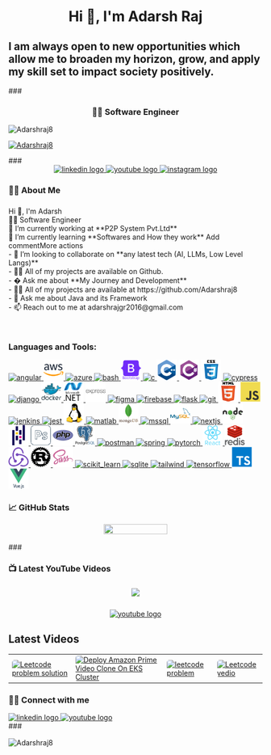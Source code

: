 <h1 align="center">Hi 👋, I'm Adarsh Raj</h1>
<h2>I am always open to new opportunities which allow me to broaden my horizon, grow, and apply my skill set to impact society positively.</h2>
###

<h3 align="center">👩‍💻  Software Engineer</h3>
<p align="left"> <img src="https://komarev.com/ghpvc/?username=Adarshraj8&label=Profile%20views&color=0e75b6&style=flat" alt="Adarshraj8" /> </p>

<p align="left"> <a href="https://github.com/ryo-ma/github-profile-trophy"><img src="https://github-profile-trophy.vercel.app/?username=Adarshraj8" alt="Adarshraj8" /></a> </p>
###


<div align="center">
<a href="https://www.linkedin.com/in/adarshraj87/" target="_blank">
  <img src="https://img.shields.io/static/v1?message=LinkedIn&logo=linkedin&label=&color=0077B5&logoColor=white&labelColor=&style=for-the-badge" height="25" alt="linkedin logo" />
  
<a href="https://www.youtube.com/@14kadarshraj3" target="_blank">
  <img src="https://img.shields.io/static/v1?message=Youtube&logo=youtube&label=&color=FF0000&logoColor=white&labelColor=&style=for-the-badge" height="25" alt="youtube logo" />
</a>

<a href="https://www.instagram.com/adarshraj8877/" target="_blank">
<img src="https://img.shields.io/static/v1?message=Instagram&logo=instagram&label=&color=E4405F&logoColor=white&labelColor=&style=for-the-badge" height="25" alt="instagram logo" />

</a>
</div>

### 

<h3 align="left">👩‍💻  About Me</h3>

###

<p align="left">Hi 👋, I'm Adarsh<br>
  👩‍💻 Software Engineer<br>
  🔭 I’m currently working at **P2P System Pvt.Ltd**<br>
  🌱 I’m currently learning **Softwares and How they work**
Add commentMore actions<br>
- 👯 I’m looking to collaborate on **any latest tech (AI, LLMs, Low Level Langs)**<br>
- 👨‍💻 All of my projects are available on Github.<br>
- � Ask me about **My Journey and Development**<br>
- 👨‍💻 All of my projects are available at https://github.com/Adarshraj8<br>
- 💬 Ask me about Java and its Framework<br>
- 📫 Reach out to me at adarshrajgr2016@gmail.com</p><br>

###

<h3 align="left">Languages and Tools:</h3>
<p align="left"> <a href="https://angular.io" target="_blank" rel="noreferrer"> <img src="https://angular.io/assets/images/logos/angular/angular.svg" alt="angular" width="40" height="40"/> </a> <a href="https://aws.amazon.com" target="_blank" rel="noreferrer"> <img src="https://raw.githubusercontent.com/devicons/devicon/master/icons/amazonwebservices/amazonwebservices-original-wordmark.svg" alt="aws" width="40" height="40"/> </a> <a href="https://azure.microsoft.com/en-in/" target="_blank" rel="noreferrer"> <img src="https://www.vectorlogo.zone/logos/microsoft_azure/microsoft_azure-icon.svg" alt="azure" width="40" height="40"/> </a> <a href="https://www.gnu.org/software/bash/" target="_blank" rel="noreferrer"> <img src="https://www.vectorlogo.zone/logos/gnu_bash/gnu_bash-icon.svg" alt="bash" width="40" height="40"/> </a> <a href="https://getbootstrap.com" target="_blank" rel="noreferrer"> <img src="https://raw.githubusercontent.com/devicons/devicon/master/icons/bootstrap/bootstrap-plain-wordmark.svg" alt="bootstrap" width="40" height="40"/> </a> <a href="https://www.cprogramming.com/" target="_blank" rel="noreferrer"> <img src="https://brandlogovector.com/wp-content/uploads/2020/07/Java-Logo.png" alt="c" width="40" height="40"/> </a> <a href="https://www.w3schools.com/cpp/" target="_blank" rel="noreferrer"> <img src="https://raw.githubusercontent.com/devicons/devicon/master/icons/cplusplus/cplusplus-original.svg" alt="cplusplus" width="40" height="40"/> </a> <a href="https://www.w3schools.com/cs/" target="_blank" rel="noreferrer"> <img src="https://raw.githubusercontent.com/devicons/devicon/master/icons/csharp/csharp-original.svg" alt="csharp" width="40" height="40"/> </a> <a href="https://www.w3schools.com/css/" target="_blank" rel="noreferrer"> <img src="https://raw.githubusercontent.com/devicons/devicon/master/icons/css3/css3-original-wordmark.svg" alt="css3" width="40" height="40"/> </a> <a href="https://www.cypress.io" target="_blank" rel="noreferrer"> <img src="https://raw.githubusercontent.com/simple-icons/simple-icons/6e46ec1fc23b60c8fd0d2f2ff46db82e16dbd75f/icons/cypress.svg" alt="cypress" width="40" height="40"/> </a> <a href="https://www.djangoproject.com/" target="_blank" rel="noreferrer"> <img src="https://cdn.worldvectorlogo.com/logos/django.svg" alt="django" width="40" height="40"/> </a> <a href="https://www.docker.com/" target="_blank" rel="noreferrer"> <img src="https://raw.githubusercontent.com/devicons/devicon/master/icons/docker/docker-original-wordmark.svg" alt="docker" width="40" height="40"/> </a> <a href="https://dotnet.microsoft.com/" target="_blank" rel="noreferrer"> <img src="https://raw.githubusercontent.com/devicons/devicon/master/icons/dot-net/dot-net-original-wordmark.svg" alt="dotnet" width="40" height="40"/> </a> <a href="https://expressjs.com" target="_blank" rel="noreferrer"> <img src="https://raw.githubusercontent.com/devicons/devicon/master/icons/express/express-original-wordmark.svg" alt="express" width="40" height="40"/> </a> <a href="https://www.figma.com/" target="_blank" rel="noreferrer"> <img src="https://www.vectorlogo.zone/logos/figma/figma-icon.svg" alt="figma" width="40" height="40"/> </a> <a href="https://firebase.google.com/" target="_blank" rel="noreferrer"> <img src="https://www.vectorlogo.zone/logos/firebase/firebase-icon.svg" alt="firebase" width="40" height="40"/> </a> <a href="https://flask.palletsprojects.com/" target="_blank" rel="noreferrer"> <img src="https://flask.palletsprojects.com/en/stable/_images/flask-name.svg" alt="flask" width="40" height="40"/> </a> <a href="https://git-scm.com/" target="_blank" rel="noreferrer"> <img src="https://www.vectorlogo.zone/logos/git-scm/git-scm-icon.svg" alt="git" width="40" height="40"/> </a> <a href="https://www.w3.org/html/" target="_blank" rel="noreferrer"> <img src="https://raw.githubusercontent.com/devicons/devicon/master/icons/html5/html5-original-wordmark.svg" alt="html5" width="40" height="40"/> </a> <a href="https://developer.mozilla.org/en-US/docs/Web/JavaScript" target="_blank" rel="noreferrer"> <img src="https://raw.githubusercontent.com/devicons/devicon/master/icons/javascript/javascript-original.svg" alt="javascript" width="40" height="40"/> </a> <a href="https://www.jenkins.io" target="_blank" rel="noreferrer"> <img src="https://www.vectorlogo.zone/logos/jenkins/jenkins-icon.svg" alt="jenkins" width="40" height="40"/> </a> <a href="https://jestjs.io" target="_blank" rel="noreferrer"> <img src="https://www.vectorlogo.zone/logos/jestjsio/jestjsio-icon.svg" alt="jest" width="40" height="40"/> </a> <a href="https://www.linux.org/" target="_blank" rel="noreferrer"> <img src="https://raw.githubusercontent.com/devicons/devicon/master/icons/linux/linux-original.svg" alt="linux" width="40" height="40"/> </a> <a href="https://www.mathworks.com/" target="_blank" rel="noreferrer"> <img src="https://upload.wikimedia.org/wikipedia/commons/2/21/Matlab_Logo.png" alt="matlab" width="40" height="40"/> </a> <a href="https://www.mongodb.com/" target="_blank" rel="noreferrer"> <img src="https://raw.githubusercontent.com/devicons/devicon/master/icons/mongodb/mongodb-original-wordmark.svg" alt="mongodb" width="40" height="40"/> </a> <a href="https://www.microsoft.com/en-us/sql-server" target="_blank" rel="noreferrer"> <img src="https://www.svgrepo.com/show/303229/microsoft-sql-server-logo.svg" alt="mssql" width="40" height="40"/> </a> <a href="https://www.mysql.com/" target="_blank" rel="noreferrer"> <img src="https://raw.githubusercontent.com/devicons/devicon/master/icons/mysql/mysql-original-wordmark.svg" alt="mysql" width="40" height="40"/> </a> <a href="https://nextjs.org/" target="_blank" rel="noreferrer"> <img src="https://cdn.worldvectorlogo.com/logos/nextjs-2.svg" alt="nextjs" width="40" height="40"/> </a> <a href="https://nodejs.org" target="_blank" rel="noreferrer"> <img src="https://raw.githubusercontent.com/devicons/devicon/master/icons/nodejs/nodejs-original-wordmark.svg" alt="nodejs" width="40" height="40"/> </a> <a href="https://pandas.pydata.org/" target="_blank" rel="noreferrer"> <img src="https://raw.githubusercontent.com/devicons/devicon/2ae2a900d2f041da66e950e4d48052658d850630/icons/pandas/pandas-original.svg" alt="pandas" width="40" height="40"/> </a> <a href="https://www.photoshop.com/en" target="_blank" rel="noreferrer"> <img src="https://raw.githubusercontent.com/devicons/devicon/master/icons/photoshop/photoshop-line.svg" alt="photoshop" width="40" height="40"/> </a> <a href="https://www.php.net" target="_blank" rel="noreferrer"> <img src="https://raw.githubusercontent.com/devicons/devicon/master/icons/php/php-original.svg" alt="php" width="40" height="40"/> </a> <a href="https://www.postgresql.org" target="_blank" rel="noreferrer"> <img src="https://raw.githubusercontent.com/devicons/devicon/master/icons/postgresql/postgresql-original-wordmark.svg" alt="postgresql" width="40" height="40"/> </a> <a href="https://postman.com" target="_blank" rel="noreferrer"> <img src="https://www.vectorlogo.zone/logos/getpostman/getpostman-icon.svg" alt="postman" width="40" height="40"/> </a> <a href="https://www.python.org" target="_blank" rel="noreferrer"> <img src="https://spring.io/img/projects/spring-boot.svg" alt="spring" width="40" height="40"/> </a> <a href="https://pytorch.org/" target="_blank" rel="noreferrer"> <img src="https://www.vectorlogo.zone/logos/pytorch/pytorch-icon.svg" alt="pytorch" width="40" height="40"/> </a> <a href="https://reactjs.org/" target="_blank" rel="noreferrer"> <img src="https://raw.githubusercontent.com/devicons/devicon/master/icons/react/react-original-wordmark.svg" alt="react" width="40" height="40"/> </a> <a href="https://redis.io" target="_blank" rel="noreferrer"> <img src="https://raw.githubusercontent.com/devicons/devicon/master/icons/redis/redis-original-wordmark.svg" alt="redis" width="40" height="40"/> </a> <a href="https://redux.js.org" target="_blank" rel="noreferrer"> <img src="https://raw.githubusercontent.com/devicons/devicon/master/icons/redux/redux-original.svg" alt="redux" width="40" height="40"/> </a> <a href="https://www.rust-lang.org" target="_blank" rel="noreferrer"> <img src="https://raw.githubusercontent.com/devicons/devicon/master/icons/rust/rust-plain.svg" alt="rust" width="40" height="40"/> </a> <a href="https://sass-lang.com" target="_blank" rel="noreferrer"> <img src="https://raw.githubusercontent.com/devicons/devicon/master/icons/sass/sass-original.svg" alt="sass" width="40" height="40"/> </a> <a href="https://scikit-learn.org/" target="_blank" rel="noreferrer"> <img src="https://upload.wikimedia.org/wikipedia/commons/0/05/Scikit_learn_logo_small.svg" alt="scikit_learn" width="40" height="40"/> </a> <a href="https://www.sqlite.org/" target="_blank" rel="noreferrer"> <img src="https://www.vectorlogo.zone/logos/sqlite/sqlite-icon.svg" alt="sqlite" width="40" height="40"/> </a> <a href="https://tailwindcss.com/" target="_blank" rel="noreferrer"> <img src="https://www.vectorlogo.zone/logos/tailwindcss/tailwindcss-icon.svg" alt="tailwind" width="40" height="40"/> </a> <a href="https://www.tensorflow.org" target="_blank" rel="noreferrer"> <img src="https://www.vectorlogo.zone/logos/tensorflow/tensorflow-icon.svg" alt="tensorflow" width="40" height="40"/> </a> <a href="https://www.typescriptlang.org/" target="_blank" rel="noreferrer"> <img src="https://raw.githubusercontent.com/devicons/devicon/master/icons/typescript/typescript-original.svg" alt="typescript" width="40" height="40"/> </a> <a href="https://vuejs.org/" target="_blank" rel="noreferrer"> <img src="https://raw.githubusercontent.com/devicons/devicon/master/icons/vuejs/vuejs-original-wordmark.svg" alt="vuejs" width="40" height="40"/> </a> </p>







### 📈 GitHub Stats

<p align="center" >
  <img src="https://github-readme-stats.vercel.app/api/top-langs/?username=Adarshraj8&theme=radical&langs_count=10&hide_progress=false" width="50%" height="50%" />
</p>
###


<h3 align="left">📺 Latest YouTube Videos</h3>

###

<div align="center">
  <img height="150" src="http://youtube.com/watch?v=VjdOS3rXIGs&pp=0gcJCbEJAYcqIYzv"  />
</div>

###

<div align="center">
  <a href="https://www.youtube.com/@14kadarshraj3" target="_blank">
    <img src="https://img.shields.io/static/v1?message=Youtube&logo=youtube&label=&color=FF0000&logoColor=white&labelColor=&style=for-the-badge" height="25" alt="youtube logo" />
  </a>
</div>


###
## Latest Videos
<table>
  <tr>
    <td>
      <a href="https://www.youtube.com/watch?v=t6B3ICUtnzk&t=12s" target="_blank">
        <img src="https://i.ytimg.com/vi/VjdOS3rXIGs/hqdefault.jpg?sqp=-oaymwEnCNACELwBSFryq4qpAxkIARUAAIhCGAHYAQHiAQoIGBACGAY4AUAB&rs=AOn4CLA_Zr6e8U1b3D7kxPYyr2vQuY9VlA" alt="Leetcode problem solution " width="250" style="border-radius:5px;">
      </a>
    </td>
    <td>
      <a href="https://www.youtube.com/watch?v=JxRwaL4ypNc&t=1s" target="_blank">
        <img src="https://i.ytimg.com/vi/6bK5F9xhKTc/hqdefault.jpg?sqp=-oaymwEnCNACELwBSFryq4qpAxkIARUAAIhCGAHYAQHiAQoIGBACGAY4AUAB&rs=AOn4CLDpbrIKrwml3W-I7OfxGY3Wbp8Tkw" alt="Deploy Amazon Prime Video Clone On EKS Cluster" width="250" style="border-radius:5px;">
      </a>
    </td>
    <td>
      <a href="https://www.youtube.com/watch?v=ZzNP0P35Kio&t=1094s" target="_blank">
        <img src="https://i.ytimg.com/vi/VjdOS3rXIGs/hqdefault.jpg?sqp=-oaymwEnCNACELwBSFryq4qpAxkIARUAAIhCGAHYAQHiAQoIGBACGAY4AUAB&rs=AOn4CLA_Zr6e8U1b3D7kxPYyr2vQuY9VlA" alt="leetcode problem" width="250" style="border-radius:5px;">
      </a>
    </td>
    <td>
      <a href="https://www.youtube.com/watch?v=Mb9FunzUcrc&t=48s" target="_blank">
        <img src="https://i.ytimg.com/vi/Q0VF9Ms2_WM/hqdefault.jpg?sqp=-oaymwEnCNACELwBSFryq4qpAxkIARUAAIhCGAHYAQHiAQoIGBACGAY4AUAB&rs=AOn4CLCOV0kjh2DwV8zxngLDS4ssQim_oA" alt="Leetcode vedio" width="250" style="border-radius:5px;">
      </a>
    </td>
  </tr>
  <tr>
  </tr>
</table>




###
<h3 align="left">🏄‍♂️ Connect with me</h3>
  <div align="left">
  <a href="https://www.linkedin.com/in/adarshraj87/" target="_blank">
    <img src="https://raw.githubusercontent.com/maurodesouza/profile-readme-generator/master/src/assets/icons/social/linkedin/default.svg" width="52" height="40" alt="linkedin logo" />
  </a>
  <a href="https://www.youtube.com/@14kadarshraj3/videos" target="_blank">
    <img src="https://raw.githubusercontent.com/maurodesouza/profile-readme-generator/master/src/assets/icons/social/youtube/default.svg" width="52" height="40" alt="youtube logo" />
  </a>
 
</div>
###
<br>



<p><img align="center" src="https://github-readme-streak-stats.herokuapp.com/?user=Adarshraj8&" alt="Adarshraj8" /></p>
